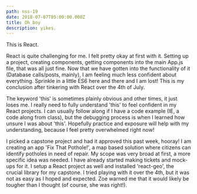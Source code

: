 ```yaml
---
path: nss-19
date: 2018-07-07T05:00:00.000Z
title: Oh boy
description: yikes.
---
```

This is React.

React is quite challenging for me. I felt pretty okay at first with it. Setting up a project, creating components, getting components into the main App.js file, that was all just fine. Now that we have gotten into the functionality of it (Database calls/posts, mainly), I am feeling much less confident about everything. Sprinkle in a little ES6 here and there and I am lost! This is my conclusion after tinkering with React over the 4th of July.

The keyword 'this' is sometimes plainly obvious and other times, it just loses me. I really need to fully understand 'this' to feel confident in my React projects. I can usually follow along if I have a code example (IE, a code along from class), but the debugging process is when I learned how unsure I was about 'this'. Hopefully practice and exposure will help with my understanding, because I feel pretty overwhelmed right now!

I picked a capstone project and had it approved this past week, hooray! I am creating an app 'Fix That Pothole!', a map based solution where citizens can identify potholes in need of repair. My scope was very broad at first, a more specific idea was needed. I have already started making tickets and mock-ups for it. I setup a React project as well and installed 'react-geo', the crucial library for my capstone. I tried playing with it over the 4th, but it was not as easy as I hoped and expected. Zoe warned me that it would likely be tougher than I thought (of course, she was right!).